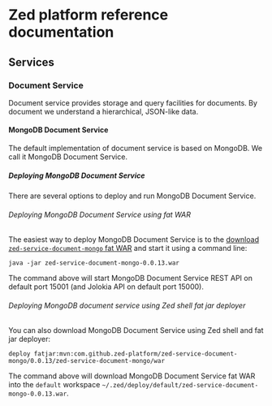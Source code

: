 # Zed platform reference documentation

## Services

### Document Service

Document service provides storage and query facilities for documents. By document we understand a hierarchical, JSON-like data.

#### MongoDB Document Service

The default implementation of document service is based on MongoDB. We call it MongoDB Document Service.

##### Deploying MongoDB Document Service

There are several options to deploy and run MongoDB Document Service.

###### Deploying MongoDB Document Service using fat WAR

The easiest way to deploy MongoDB Document Service is to the [download `zed-service-document-mongo`
fat WAR](http://search.maven.org/remotecontent?filepath=com/github/zed-platform/zed-service-document-mongo/0.0.13/zed-service-document-mongo-0.0.13.war)
and start it using a command line:

    java -jar zed-service-document-mongo-0.0.13.war

The command above will start MongoDB Document Service REST API on default port 15001 (and Jolokia API on default
port 15000).

###### Deploying MongoDB document service using Zed shell fat jar deployer

You can also download MongoDB Document Service using Zed shell and fat jar deployer:

    deploy fatjar:mvn:com.github.zed-platform/zed-service-document-mongo/0.0.13/zed-service-document-mongo/war

The command above will download MongoDB Document Service fat WAR into the `default` workspace
`~/.zed/deploy/default/zed-service-document-mongo-0.0.13.war`.